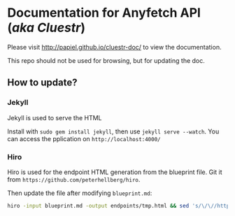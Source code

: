 # Documentation for Anyfetch API (*aka Cluestr*)

Please visit http://papiel.github.io/cluestr-doc/ to view the documentation.

This repo should not be used for browsing, but for updating the doc.

## How to update?

### Jekyll
Jekyll is used to serve the HTML

Install with `sudo gem install jekyll`, then use `jekyll serve --watch`.
You can access the pplication on `http://localhost:4000/`

### Hiro
Hiro is used for the endpoint HTML generation from the blueprint file.
Git it from `https://github.com/peterhellberg/hiro`.

Then update the file after modifying `blueprint.md`:

```sh
hiro -input blueprint.md -output endpoints/tmp.html && sed 's/\/\//http:\/\//g' endpoints/tmp.html > endpoints/index.html && rm endpoints/tmp.html
```
